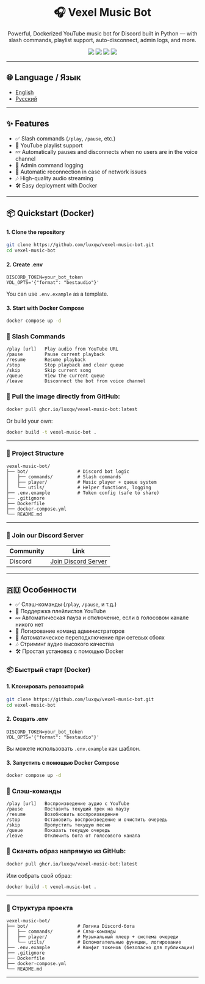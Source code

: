 <h1 align="center">🎧 Vexel Music Bot</h1>
<p align="center">
  Powerful, Dockerized YouTube music bot for Discord built in Python — with slash commands, playlist support, auto-disconnect, admin logs, and more.
</p>

<p align="center">
  <img src="https://img.shields.io/github/stars/luxqw/vexel-music-bot?style=for-the-badge" />
  <img src="https://img.shields.io/github/forks/luxqw/vexel-music-bot?style=for-the-badge" />
  <img src="https://img.shields.io/github/issues/luxqw/vexel-music-bot?style=for-the-badge" />
  <a href="https://discord.gg/jZtxj9Stak">
    <img src="https://img.shields.io/badge/Discord-Join%20Server-blue?style=for-the-badge&logo=discord" />
  </a>
</p>

---

## 🌐 Language / Язык

- [English](https://github.com/luxqw/vexel-music-bot?tab=readme-ov-file#-features)
- [Русский](https://github.com/luxqw/vexel-music-bot?tab=readme-ov-file#-%D0%BE%D1%81%D0%BE%D0%B1%D0%B5%D0%BD%D0%BD%D0%BE%D1%81%D1%82%D0%B8)

---

## ✨ Features

- ✅ Slash commands (`/play`, `/pause`, etc.)
- 📃 YouTube playlist support
- 💤 Automatically pauses and disconnects when no users are in the voice channel
- 📜 Admin command logging
- 🔄 Automatic reconnection in case of network issues
- 🎶 High-quality audio streaming
- 🛠️ Easy deployment with Docker

---

## 📦 Quickstart (Docker)

#### 1. Clone the repository

```bash
git clone https://github.com/luxqw/vexel-music-bot.git
cd vexel-music-bot
```

#### 2. Create .env

```env
DISCORD_TOKEN=your_bot_token
YDL_OPTS='{"format": "bestaudio"}'
```

You can use `.env.example` as a template.

#### 3. Start with Docker Compose

```bash
docker compose up -d
```

### 🧠 Slash Commands

```plaintext
/play [url]   Play audio from YouTube URL
/pause        Pause current playback
/resume       Resume playback
/stop         Stop playback and clear queue
/skip         Skip current song
/queue        View the current queue
/leave        Disconnect the bot from voice channel
```

### 🐙 Pull the image directly from GitHub:

```bash
docker pull ghcr.io/luxqw/vexel-music-bot:latest
```

Or build your own:

```bash
docker build -t vexel-music-bot .
```

---

### 📁 Project Structure

```plaintext
vexel-music-bot/
├── bot/                  # Discord bot logic
│   ├── commands/         # Slash commands
│   ├── player/           # Music player + queue system
│   └── utils/            # Helper functions, logging
├── .env.example          # Token config (safe to share)
├── .gitignore
├── Dockerfile
├── docker-compose.yml
└── README.md
```

---

### 🔗 Join our Discord Server

| **Community** | **Link**                                                                 |
|---------------|--------------------------------------------------------------------------|
| Discord       | [Join Discord Server](https://discord.gg/example)                        |

---

## 🇷🇺 Особенности

- ✅ Слэш-команды (`/play`, `/pause`, и т.д.)
- 📃 Поддержка плейлистов YouTube
- 💤 Автоматическая пауза и отключение, если в голосовом канале никого нет
- 📜 Логирование команд администраторов
- 🔄 Автоматическое переподключение при сетевых сбоях
- 🎶 Стриминг аудио высокого качества
- 🛠️ Простая установка с помощью Docker

### 📦 Быстрый старт (Docker)

#### 1. Клонировать репозиторий

```bash
git clone https://github.com/luxqw/vexel-music-bot.git
cd vexel-music-bot
```

#### 2. Создать .env

```env
DISCORD_TOKEN=your_bot_token
YDL_OPTS='{"format": "bestaudio"}'
```

Вы можете использовать `.env.example` как шаблон.

#### 3. Запустить с помощью Docker Compose

```bash
docker compose up -d
```

### 🧠 Слэш-команды

```plaintext
/play [url]   Воспроизведение аудио с YouTube
/pause        Поставить текущий трек на паузу
/resume       Возобновить воспроизведение
/stop         Остановить воспроизведение и очистить очередь
/skip         Пропустить текущую песню
/queue        Показать текущую очередь
/leave        Отключить бота от голосового канала
```

### 🐙 Скачать образ напрямую из GitHub:

```bash
docker pull ghcr.io/luxqw/vexel-music-bot:latest
```

Или собрать свой образ:

```bash
docker build -t vexel-music-bot .
```

---

### 📁 Структура проекта

```plaintext
vexel-music-bot/
├── bot/                  # Логика Discord-бота
│   ├── commands/         # Слэш-команды
│   ├── player/           # Музыкальный плеер + система очереди
│   └── utils/            # Вспомогательные функции, логирование
├── .env.example          # Конфиг токенов (безопасно для публикации)
├── .gitignore
├── Dockerfile
├── docker-compose.yml
└── README.md
```

---
